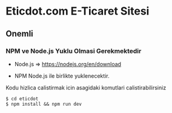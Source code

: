 # Eticdot.com E-Ticaret Sitesi

## Onemli

### NPM ve Node.js Yuklu Olmasi Gerekmektedir

- Node.js => https://nodejs.org/en/download

- NPM Node.js ile birlikte yuklenecektir.

Kodu hizlica calistirmak icin asagidaki komutlari calistirabilirsiniz

```
$ cd eticdot
$ npm install && npm run dev
```
